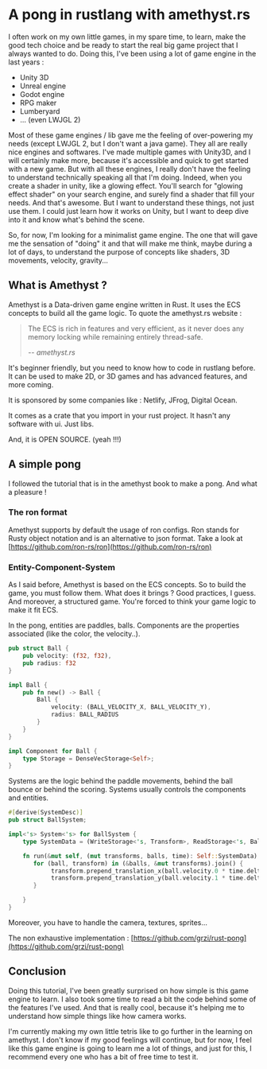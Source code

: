 
# A pong in rustlang with amethyst.rs

I often work on my own little games, in my spare time, to learn, make the good tech choice and be ready to start the real big game project that I always wanted to do. Doing this, I've been using a lot of game engine in the last years :

- Unity 3D
- Unreal engine
- Godot engine
- RPG maker
- Lumberyard
- ... (even LWJGL 2)
   
Most of these game engines / lib gave me the feeling of over-powering my needs (except LWJGL 2, but I don't want a java game). They all are really nice engines and softwares. I've made multiple games with Unity3D, and I will certainly make more, because it's accessible and quick to get started with a new game. But with all these engines, I really don't have the feeling to understand technically speaking all that I'm doing. Indeed, when you create a shader in unity, like a glowing effect. You'll search for "glowing effect shader" on your search engine, and surely find a shader that fill your needs. And that's awesome. But I want to understand these things, not just use them.  I could just learn how it works on Unity, but I want to deep dive into it and know what's behind the scene.

So, for now, I'm looking for a minimalist game engine. The one that will gave me the sensation of "doing" it and that will make me think, maybe during a lot of days, to understand the purpose of concepts like shaders, 3D movements, velocity, gravity...

## What is Amethyst ?

Amethyst is a Data-driven game engine written in Rust. It uses the ECS concepts to build all the game logic. To quote the amethyst.rs website :

> The ECS is rich in features and very efficient, as it never does any memory locking while remaining entirely thread-safe.
>
> -- <cite>amethyst.rs</cite>

It's beginner friendly, but you need to know how to code in rustlang before. It can be used to make 2D, or 3D games and has advanced features, and more coming.

It is sponsored by some companies like : Netlify, JFrog, Digital Ocean.

It comes as a crate that you import in your rust project. It hasn't any software with ui. Just libs.

And, it is OPEN SOURCE. (yeah !!!)

## A simple pong 

I followed the tutorial that is in the amethyst book to make a pong. And what a pleasure !

### The ron format
Amethyst supports by default the usage of ron configs. Ron stands for Rusty object notation and is an alternative to json format. Take a look at [https://github.com/ron-rs/ron](https://github.com/ron-rs/ron)

### Entity-Component-System

As I said before, Amethyst is based on the ECS concepts. So to build the game, you must follow them. 
What does it brings ? Good practices, I guess. And moreover, a structured game. You're forced to 
think your game logic to make it fit ECS.   

In the pong, entities are paddles, balls. Components are the properties associated (like the color, the velocity..). 

```rust
pub struct Ball {
	pub velocity: (f32, f32),
	pub radius: f32
}

impl Ball {
    pub fn new() -> Ball {
        Ball {
			velocity: (BALL_VELOCITY_X, BALL_VELOCITY_Y),
			radius: BALL_RADIUS
        }
    }
}

impl Component for Ball {
    type Storage = DenseVecStorage<Self>;
}
```

Systems are the logic behind the paddle movements, behind the ball bounce or behind the scoring.
Systems usually controls the components and entities.  

```rust
#[derive(SystemDesc)]
pub struct BallSystem;

impl<'s> System<'s> for BallSystem {
    type SystemData = (WriteStorage<'s, Transform>, ReadStorage<'s, Ball>,  Read<'s, Time>);

    fn run(&mut self, (mut transforms, balls, time): Self::SystemData) {
       for (ball, transform) in (&balls, &mut transforms).join() {
		   	transform.prepend_translation_x(ball.velocity.0 * time.delta_seconds());
            transform.prepend_translation_y(ball.velocity.1 * time.delta_seconds());
	   }

    }
}
```

Moreover, you have to handle the camera, textures, sprites... 

The non exhaustive implementation : [https://github.com/grzi/rust-pong](https://github.com/grzi/rust-pong)

## Conclusion

Doing this tutorial, I've been greatly surprised on how simple is this game engine to learn. I also took some time to read a bit the code behind some of the features I've used. And that is really cool, because it's helping me to understand how simple things like how camera works. 

I'm currently making my own little tetris like to go further in the learning on amethyst. I don't know if my good feelings will continue, but for now, I feel like this game engine is going to learn me a lot of things, and just for this, I recommend every one who has a bit of free time to test it. 